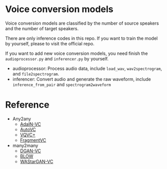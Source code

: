# Voice conversion models
Voice conversion models are classified by the number of source speakers and the number of target speakers.

There are only inference codes in this repo. If you want to train the model by yourself, please to visit the official repo.

If you want to add new voice conversion models, you need finish the ```audioprocessor.py``` and ```inferencer.py``` by yourself.
- audioprocessor: Process audio data, include ```load_wav```, ```wav2spectrogram```, and ```file2spectrogram```.
- inferencer: Convert audio and generate the raw waveform, include ```inference_from_pair``` and ```spectrogram2waveform```

# Reference
- Any2any
    - [AdaIN-VC](https://github.com/jjery2243542/adaptive_voice_conversion)
    - [AutoVC](https://github.com/auspicious3000/autovc)
    - [VQVC+](https://github.com/ericwudayi/SkipVQVC)
    - [FragmentVC](https://github.com/yistLin/FragmentVC)
- many2many
    - [DGAN-VC](https://github.com/jjery2243542/voice_conversion)
    - [BLOW](https://github.com/joansj/blow)
    - [WAStarGAN-VC](https://github.com/MingjieChen/LowResourceVC)